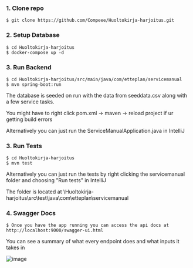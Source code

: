 ###

### 1. Clone repo

```
$ git clone https://github.com/Compeee/Huoltokirja-harjoitus.git
```

### 2. Setup Database

```
$ cd Huoltokirja-harjoitus
$ docker-compose up -d
```

### 3. Run Backend

```
$ cd Huoltokirja-harjoitus/src/main/java/com/etteplan/servicemanual
$ mvn spring-boot:run
```
The database is seeded on run with the data from seeddata.csv along with a few service tasks.

You might have to right click pom.xml -> maven -> reload project if ur getting build errors

Alternatively you can just run the ServiceManualApplication.java in IntelliJ

### 3. Run Tests

```
$ cd Huoltokirja-harjoitus
$ mvn test
```
Alternatively you can just run the tests by right clicking the servicemanual folder and choosing "Run tests" in IntelliJ

The folder is located at \Huoltokirja-harjoitus\src\test\java\com\etteplan\servicemanual

### 4. Swagger Docs

```
$ Once you have the app running you can access the api docs at http://localhost:9000/swagger-ui.html
```
You can see a summary of what every endpoint does and what inputs it takes in

![image](https://user-images.githubusercontent.com/60407896/226191367-f123c947-10b1-453d-9d63-8732aa06b41d.png)
